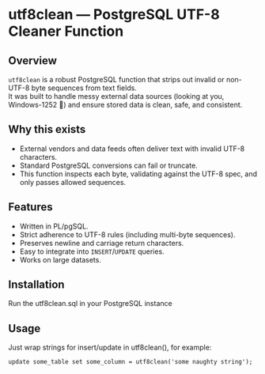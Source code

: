 # utf8clean — PostgreSQL UTF-8 Cleaner Function

## Overview
`utf8clean` is a robust PostgreSQL function that strips out invalid or non-UTF-8 byte sequences from text fields.  
It was built to handle messy external data sources (looking at you, Windows-1252 👀) and ensure stored data is clean, safe, and consistent.

## Why this exists
- External vendors and data feeds often deliver text with invalid UTF-8 characters.
- Standard PostgreSQL conversions can fail or truncate.
- This function inspects each byte, validating against the UTF-8 spec, and only passes allowed sequences.

## Features
- Written in PL/pgSQL.
- Strict adherence to UTF-8 rules (including multi-byte sequences).
- Preserves newline and carriage return characters.
- Easy to integrate into `INSERT`/`UPDATE` queries.
- Works on large datasets.

## Installation
Run the utf8clean.sql in your PostgreSQL instance

## Usage
Just wrap strings for insert/update in utf8clean(), for example:

```update some_table set some_column = utf8clean('some naughty string');```
